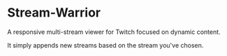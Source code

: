Stream-Warrior
==============

A responsive multi-stream viewer for Twitch focused on dynamic content. 


It simply appends new streams based on the stream you've chosen. 


